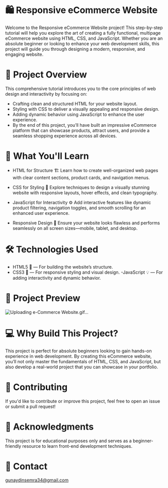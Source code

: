 # 🛍️ Responsive eCommerce Website
Welcome to the Responsive eCommerce Website project! This step-by-step tutorial will help you explore the art of creating a fully functional, multipage eCommerce website using HTML, CSS, and JavaScript. Whether you are an absolute beginner or looking to enhance your web development skills, this project will guide you through designing a modern, responsive, and engaging website.

# 🎯 Project Overview
This comprehensive tutorial introduces you to the core principles of web design and interactivity by focusing on:

- Crafting clean and structured HTML for your website layout.
- Styling with CSS to deliver a visually appealing and responsive design.
- Adding dynamic behavior using JavaScript to enhance the user experience.
- By the end of this project, you’ll have built an impressive eCommerce platform that can showcase products, attract users, and provide a seamless shopping experience across all devices.

# 🚀 What You'll Learn
- HTML for Structure 🏗️
  Learn how to create well-organized web pages with clear content sections, product cards, and navigation menus.

- CSS for Styling 🎨
Explore techniques to design a visually stunning website with responsive layouts, hover effects, and clean typography.

- JavaScript for Interactivity ⚙️
Add interactive features like dynamic product filtering, navigation toggles, and smooth scrolling for an enhanced user experience.

- Responsive Design 📱
Ensure your website looks flawless and performs seamlessly on all screen sizes—mobile, tablet, and desktop.

# 🛠️ Technologies Used
- HTML5 📄 — For building the website’s structure.
- CSS3 🎨 — For responsive styling and visual design.
-JavaScript 💡 — For adding interactivity and dynamic behavior.

# 📸 Project Preview
![Uploading e-Commerce Website.gif…]()



# 💻 Why Build This Project?
This project is perfect for absolute beginners looking to gain hands-on experience in web development. By creating this eCommerce website, you’ll not only master the fundamentals of HTML, CSS, and JavaScript, but also develop a real-world project that you can showcase in your portfolio.

# 🤝 Contributing
If you'd like to contribute or improve this project, feel free to open an issue or submit a pull request!

# 🌟 Acknowledgments
This project is for educational purposes only and serves as a beginner-friendly resource to learn front-end development techniques.

# 📧 Contact

gunaydinsemra34@gmail.com

